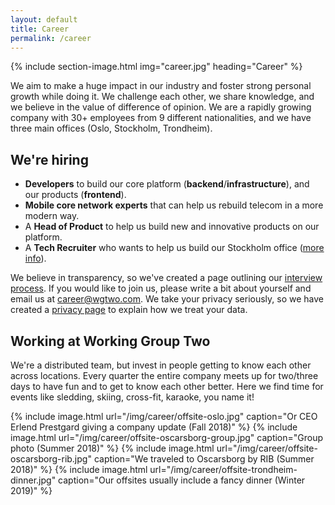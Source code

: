 ```yaml
---
layout: default
title: Career
permalink: /career
---
```


{% include section-image.html img="career.jpg" heading="Career" %}

We aim to make a huge impact in our industry and foster strong personal growth while doing it.
We challenge each other, we share knowledge, and we believe in the value of difference of opinion.
We are a rapidly growing company with 30+ employees from 9 different nationalities,
and we have three main offices (Oslo, Stockholm, Trondheim).

## We're hiring
* **Developers** to build our core platform (**backend**/**infrastructure**), and our products (**frontend**).
* **Mobile core network experts** that can help us rebuild telecom in a more modern way.
* A **Head of Product** to help us build new and innovative products on our platform.
* A **Tech Recruiter** who wants to help us build our Stockholm office ([more info](https://www.linkedin.com/feed/update/activity:6516248120987308032/)).

We believe in transparency, so we've created a page outlining our [interview process](/our-interview-process).
If you would like to join us, please write a bit about yourself and email us at <career@wgtwo.com>.
We take your privacy seriously, so we have created a [privacy page](/privacy) to explain how we treat your data.

## Working at Working Group Two
We're a distributed team, but invest in people getting to know each other across locations.
Every quarter the entire company meets up for two/three days to have fun and to get to know each other better.
Here we find time for events like sledding, skiing, cross-fit, karaoke, you name it!

<div class="uk-child-width-1-2@m" uk-grid uk-lightbox="animation: scale">
    {% include image.html url="/img/career/offsite-oslo.jpg" caption="Or CEO Erlend Prestgard giving a company update (Fall 2018)" %}
    {% include image.html url="/img/career/offsite-oscarsborg-group.jpg" caption="Group photo (Summer 2018)" %}
    {% include image.html url="/img/career/offsite-oscarsborg-rib.jpg" caption="We traveled to Oscarsborg by RIB (Summer 2018)" %}
    {% include image.html url="/img/career/offsite-trondheim-dinner.jpg" caption="Our offsites usually include a fancy dinner (Winter 2019)" %}
</div>

